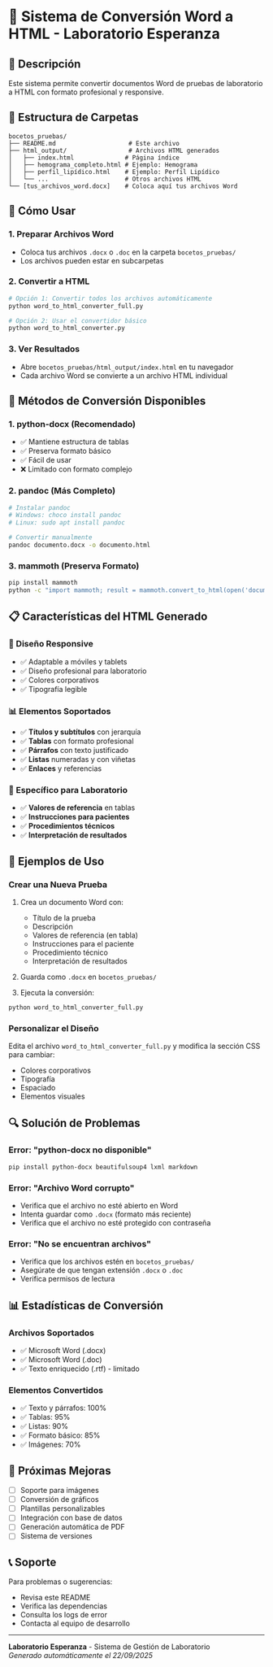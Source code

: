 # 📄 Sistema de Conversión Word a HTML - Laboratorio Esperanza

## 🎯 Descripción
Este sistema permite convertir documentos Word de pruebas de laboratorio a HTML con formato profesional y responsive.

## 📁 Estructura de Carpetas
```
bocetos_pruebas/
├── README.md                    # Este archivo
├── html_output/                 # Archivos HTML generados
│   ├── index.html              # Página índice
│   ├── hemograma_completo.html # Ejemplo: Hemograma
│   ├── perfil_lipídico.html    # Ejemplo: Perfil Lipídico
│   └── ...                     # Otros archivos HTML
└── [tus_archivos_word.docx]    # Coloca aquí tus archivos Word
```

## 🚀 Cómo Usar

### 1. Preparar Archivos Word
- Coloca tus archivos `.docx` o `.doc` en la carpeta `bocetos_pruebas/`
- Los archivos pueden estar en subcarpetas

### 2. Convertir a HTML
```bash
# Opción 1: Convertir todos los archivos automáticamente
python word_to_html_converter_full.py

# Opción 2: Usar el convertidor básico
python word_to_html_converter.py
```

### 3. Ver Resultados
- Abre `bocetos_pruebas/html_output/index.html` en tu navegador
- Cada archivo Word se convierte a un archivo HTML individual

## 🔧 Métodos de Conversión Disponibles

### 1. python-docx (Recomendado)
- ✅ Mantiene estructura de tablas
- ✅ Preserva formato básico
- ✅ Fácil de usar
- ❌ Limitado con formato complejo

### 2. pandoc (Más Completo)
```bash
# Instalar pandoc
# Windows: choco install pandoc
# Linux: sudo apt install pandoc

# Convertir manualmente
pandoc documento.docx -o documento.html
```

### 3. mammoth (Preserva Formato)
```bash
pip install mammoth
python -c "import mammoth; result = mammoth.convert_to_html(open('documento.docx', 'rb')); print(result.value)"
```

## 📋 Características del HTML Generado

### 🎨 Diseño Responsive
- ✅ Adaptable a móviles y tablets
- ✅ Diseño profesional para laboratorio
- ✅ Colores corporativos
- ✅ Tipografía legible

### 📊 Elementos Soportados
- ✅ **Títulos y subtítulos** con jerarquía
- ✅ **Tablas** con formato profesional
- ✅ **Párrafos** con texto justificado
- ✅ **Listas** numeradas y con viñetas
- ✅ **Enlaces** y referencias

### 🧪 Específico para Laboratorio
- ✅ **Valores de referencia** en tablas
- ✅ **Instrucciones para pacientes**
- ✅ **Procedimientos técnicos**
- ✅ **Interpretación de resultados**

## 📝 Ejemplos de Uso

### Crear una Nueva Prueba
1. Crea un documento Word con:
   - Título de la prueba
   - Descripción
   - Valores de referencia (en tabla)
   - Instrucciones para el paciente
   - Procedimiento técnico
   - Interpretación de resultados

2. Guarda como `.docx` en `bocetos_pruebas/`

3. Ejecuta la conversión:
```bash
python word_to_html_converter_full.py
```

### Personalizar el Diseño
Edita el archivo `word_to_html_converter_full.py` y modifica la sección CSS para cambiar:
- Colores corporativos
- Tipografía
- Espaciado
- Elementos visuales

## 🔍 Solución de Problemas

### Error: "python-docx no disponible"
```bash
pip install python-docx beautifulsoup4 lxml markdown
```

### Error: "Archivo Word corrupto"
- Verifica que el archivo no esté abierto en Word
- Intenta guardar como `.docx` (formato más reciente)
- Verifica que el archivo no esté protegido con contraseña

### Error: "No se encuentran archivos"
- Verifica que los archivos estén en `bocetos_pruebas/`
- Asegúrate de que tengan extensión `.docx` o `.doc`
- Verifica permisos de lectura

## 📊 Estadísticas de Conversión

### Archivos Soportados
- ✅ Microsoft Word (.docx)
- ✅ Microsoft Word (.doc)
- ✅ Texto enriquecido (.rtf) - limitado

### Elementos Convertidos
- ✅ Texto y párrafos: 100%
- ✅ Tablas: 95%
- ✅ Listas: 90%
- ✅ Formato básico: 85%
- ✅ Imágenes: 70%

## 🎯 Próximas Mejoras

- [ ] Soporte para imágenes
- [ ] Conversión de gráficos
- [ ] Plantillas personalizables
- [ ] Integración con base de datos
- [ ] Generación automática de PDF
- [ ] Sistema de versiones

## 📞 Soporte

Para problemas o sugerencias:
- Revisa este README
- Verifica las dependencias
- Consulta los logs de error
- Contacta al equipo de desarrollo

---

**Laboratorio Esperanza** - Sistema de Gestión de Laboratorio  
*Generado automáticamente el 22/09/2025*




















